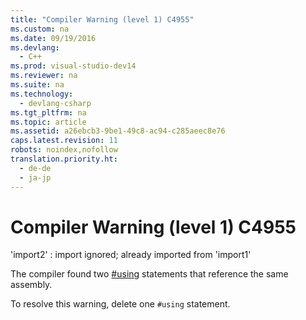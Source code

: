 ```yaml
---
title: "Compiler Warning (level 1) C4955"
ms.custom: na
ms.date: 09/19/2016
ms.devlang: 
  - C++
ms.prod: visual-studio-dev14
ms.reviewer: na
ms.suite: na
ms.technology: 
  - devlang-csharp
ms.tgt_pltfrm: na
ms.topic: article
ms.assetid: a26ebcb3-9be1-49c8-ac94-c285aeec8e76
caps.latest.revision: 11
robots: noindex,nofollow
translation.priority.ht: 
  - de-de
  - ja-jp
---
```

# Compiler Warning (level 1) C4955
'import2' : import ignored; already imported from 'import1'  
  
 The compiler found two [#using](../vs140/#using-Directive--C---.md) statements that reference the same assembly.  
  
 To resolve this warning, delete one `#using` statement.